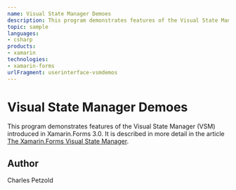 ```yaml
---
name: Visual State Manager Demoes
description: This program demonstrates features of the Visual State Manager (VSM) introduced in Xamarin.Forms 3.0. It is described in more detail in the article...
topic: sample
languages:
- csharp
products:
- xamarin
technologies:
- xamarin-forms
urlFragment: userinterface-vsmdemos
---
```

Visual State Manager Demoes
======

This program demonstrates features of the Visual State Manager (VSM) introduced in Xamarin.Forms 3.0. It is described in more detail in the article [The Xamarin.Forms Visual State Manager](https://docs.microsoft.com/xamarin/xamarin-forms/user-interface/visual-state-manager).

Author
------

Charles Petzold
